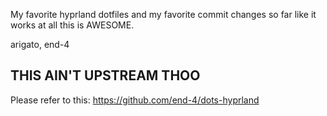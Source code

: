 My favorite hyprland dotfiles and my favorite commit changes so far like it works at all this is AWESOME.

arigato, end-4

## THIS AIN'T UPSTREAM THOO
Please refer to this: https://github.com/end-4/dots-hyprland

